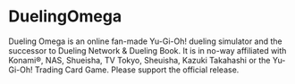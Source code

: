 # DuelingOmega
Dueling Omega is an online fan-made Yu-Gi-Oh! dueling simulator and the successor to Dueling Network &amp; Dueling Book. It is in no-way affiliated with Konami®, NAS, Shueisha, TV Tokyo, Sheuisha, Kazuki Takahashi or the Yu-Gi-Oh! Trading Card Game. Please support the official release.
